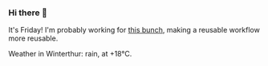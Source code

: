 ### Hi there :wave:

It's Friday! I'm probably working for [this bunch](https://github.com/kohofinancial), making a reusable workflow more reusable.

Weather in Winterthur: rain, at +18°C.
